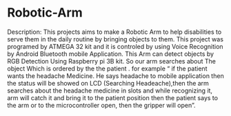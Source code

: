 # Robotic-Arm
Description: 
This projects aims to make a Robotic Arm to help disabilities to serve them in the daily routine by bringing objects to them. This project was programed by ATMEGA 32 kit and it is controled by using Voice Recognition by Android Bluetooth mobile Application. This Arm can detect objects by RGB Detection Using Raspberry pi 3B kit. So our arm searches about The object Which is ordered by the the patient . for example “ if the patient wants the headache Medicine. He says headache to mobile application then the status will be showed on LCD (Searching Headeache),then the arm searches about the headache medicine in slots and while recognizing it, arm will catch it and bring it to the patient position then the patient says to the arm or to the microcontroller open, then the gripper will open”.
